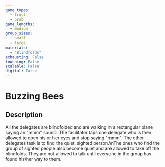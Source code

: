 ```yaml
---
game_types:
  - trust
  - prob
game_lengths:
  - medium
group_sizes:
  - small
  - large
materials:
  - "Blindfolds"
exhausting: False
touching: False
scalable: False
digital: False
---
```

# Buzzing Bees

## Description
All the delegates are blindfolded and are walking in a rectangular plane saying an "mmm" sound. The facilitator taps one delegate who is then allowed to open his or her eyes and stop saying "mmm". The other delegates task is to find the quiet, sighted person.\nThe ones who find the group of sighted people also become quiet and are allowed to take off the blindfolds. They are not allowed to talk until everyone in the group has found his/her way to them.
